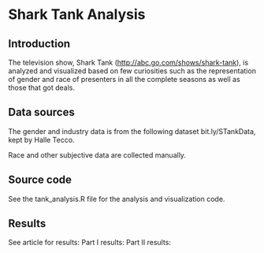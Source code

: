 # Shark Tank Analysis

## Introduction
The television show, Shark Tank (http://abc.go.com/shows/shark-tank), is analyzed and visualized based on few curiosities such as the representation of gender and race of presenters in all the complete seasons as well as those that got deals.

## Data sources
The gender and industry data is from the following dataset bit.ly/STankData, kept by Halle Tecco.

Race and other subjective data are collected manually.

## Source code
See the tank_analysis.R file for the analysis and visualization code.

## Results
See article for results:
Part I results:
Part II results: 
